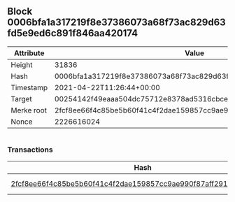 ## Block 0006bfa1a317219f8e37386073a68f73ac829d63fd5e9ed6c891f846aa420174

Attribute | Value
--- | ---
Height | 31836
Hash | 0006bfa1a317219f8e37386073a68f73ac829d63fd5e9ed6c891f846aa420174
Timestamp | 2021-04-22T11:26:44+00:00
Target | 00254142f49eaaa504dc75712e8378ad5316cbcead634704b3734b6271167cc4
Merke root | 2fcf8ee66f4c85be5b60f41c4f2dae159857cc9ae990f87aff291dce950a7ded
Nonce | 2226616024

```

```

### Transactions

Hash | Amount
--- | ---
[2fcf8ee66f4c85be5b60f41c4f2dae159857cc9ae990f87aff291dce950a7ded](2fcf8ee66f4c85be5b60f41c4f2dae159857cc9ae990f87aff291dce950a7ded.md) | 10.00000000 SKEPTI 
